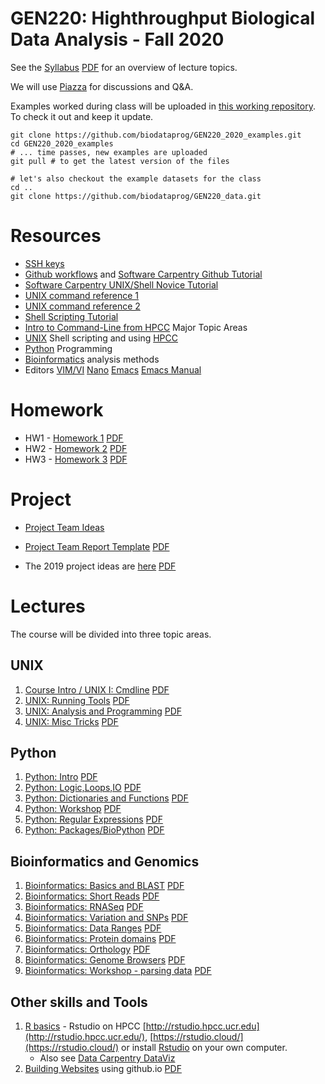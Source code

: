# GEN220: Highthroughput Biological Data Analysis - Fall 2020

See the [Syllabus](Resources/Syllabus) [PDF](Resources/Syllabus.pdf)
for an overview of lecture topics.

We will use [Piazza](https://piazza.com/ucr/fall2020/gen220/home)  for discussions and Q&A.

Examples worked during class will be uploaded in [this working repository](https://github.com/biodataprog/GEN220_2020_examples).
To check it out and keep it update.
```
git clone https://github.com/biodataprog/GEN220_2020_examples.git
cd GEN220_2020_examples
# ... time passes, new examples are uploaded
git pull # to get the latest version of the files

# let's also checkout the example datasets for the class
cd ..
git clone https://github.com/biodataprog/GEN220_data.git
```
# Resources
* [SSH keys](Resources/SSH_keys)
* [Github workflows](Resources/Git_tutorial) and [Software Carpentry Github Tutorial](http://swcarpentry.github.io/git-novice/)
* [Software Carpentry UNIX/Shell Novice Tutorial](http://swcarpentry.github.io/shell-novice/)
* [UNIX command reference 1](https://rumorscity.com/wp-content/uploads/2014/08/10-Linux-Unix-Command-Cheat-Sheet-011.jpg)
* [UNIX command reference 2](UNIX/img/FOSS_CheatSheet.jpg)
* [Shell Scripting Tutorial](https://www.shellscript.sh/)
* [Intro to Command-Line from HPCC](http://hpcc.ucr.edu/manuals_linux-basics_cmdline-basics.html)
Major Topic Areas
* [UNIX](UNIX) Shell scripting and using [HPCC](http://hpcc.ucr.edu)
* [Python](Python) Programming
* [Bioinformatics](Bioinfomatics) analysis methods
* Editors [VIM/VI](http://hpcc.ucr.edu/manuals_linux-basics_vim.html) [Nano](https://www.howtogeek.com/howto/42980/the-beginners-guide-to-nano-the-linux-command-line-text-editor/) [Emacs](https://www.gnu.org/software/emacs/tour/) [Emacs Manual](https://www.gnu.org/software/emacs/manual/html_node/emacs/index.html)

# Homework

* HW1 - [Homework 1](Assignments/HW1) [PDF](Assignments/HW1.pdf)
* HW2 - [Homework 2](Assignments/HW2) [PDF](Assignments/HW2.pdf)
* HW3 - [Homework 3](Assignments/HW3) [PDF](Assignments/HW3.pdf)

# Project

* [Project Team Ideas](Assignments/Project_Ideas)
* [Project Team Report Template](Assignments/Project_Report_Template) [PDF](Assignments/Project_Report_Template.pdf)

* The 2019 project ideas are [here](Assignments/Project_Teams.2019) [PDF](Assignments/Project_Teams.2019.pdf)

# Lectures

The course will be divided into three topic areas.

## UNIX
1. [Course Intro / UNIX I: Cmdline](UNIX/00_Login_Notebook) [PDF](UNIX/00_Login_Notebook.pdf)
1. [UNIX: Running Tools](UNIX/01_Tools) [PDF](UNIX/01_Tools.pdf)
1. [UNIX: Analysis and Programming](UNIX/02_Analysis_summary) [PDF](UNIX/02_Analysis_summary.pdf)
1. [UNIX: Misc Tricks](UNIX/03_Wrapup_and_Tools) [PDF](UNIX/03_Wrapup_and_Tools.pdf)

## Python
1. [Python: Intro](Python/01_Python_Intro) [PDF](Python/01_Python_Intro.pdf)
1. [Python: Logic,Loops,IO](Python/02_Loops_IO) [PDF](Python/02_Loops_IO.pdf)
1. [Python: Dictionaries and Functions](Python/03_Dict_Func.md) [PDF](Python/03_Dict_Func.pdf)
1. [Python: Workshop](Python/04_Workshop) [PDF](Python/04_Workshop.pdf)
1. [Python: Regular Expressions](Python/05_String_patterns) [PDF](Python/05_String_patterns.pdf)
1. [Python: Packages/BioPython](Python/06_Packages) [PDF](Python/06_Packages.pdf)

## Bioinformatics and Genomics
1. [Bioinformatics: Basics and BLAST](Bioinformatics/Basic_Bioinformatics) [PDF](Bioinformatics/Basic_Bioinformatics.pdf)
1. [Bioinformatics: Short Reads](Bioinformatics/Short_read_aligning) [PDF](Bioinformatics/Short_read_aligning.pdf)
1. [Bioinformatics: RNASeq](Bioinformatics/RNASeq) [PDF](Bioinformatics/RNASeq.pdf)
1. [Bioinformatics: Variation and SNPs](Bioinformatics/Variants) [PDF](Bioinformatics/Variants.pdf)
1. [Bioinformatics: Data Ranges](Bioinformatics/Ranges_Features_overlap) [PDF](Bioinformatics/Ranges_Features_overlap.pdf)
1. [Bioinformatics: Protein domains](Bioinformatics/Protein_domains) [PDF](Bioinformatics/Protein_domains.pdf)
1. [Bioinformatics: Orthology](Bioinformatics/Orthology) [PDF](Bioinformatics/Orthology.pdf)
2. [Bioinformatics: Genome Browsers](Bioinformatics/Genome_Browsers) [PDF](Bioinformatics/Genome_Browsers.pdf)
1. [Bioinformatics: Workshop - parsing data](Bioinformatics/Workshop_parsing) [PDF](Bioinformatics/Workshop_parsing.pdf)

## Other skills and Tools
1. [R basics](Misc/Rplotting) - Rstudio on HPCC [http://rstudio.hpcc.ucr.edu](http://rstudio.hpcc.ucr.edu/), [https://rstudio.cloud/](https://rstudio.cloud/) or install [Rstudio](https://rstudio.com/products/rstudio/download/#download) on your own computer.
   - Also see [Data Carpentry DataViz](https://datacarpentry.org/R-genomics/05-data-visualization.html)
1. [Building Websites](Misc/Building_Websites) using github.io [PDF](Misc/Building_Websites.pdf)
